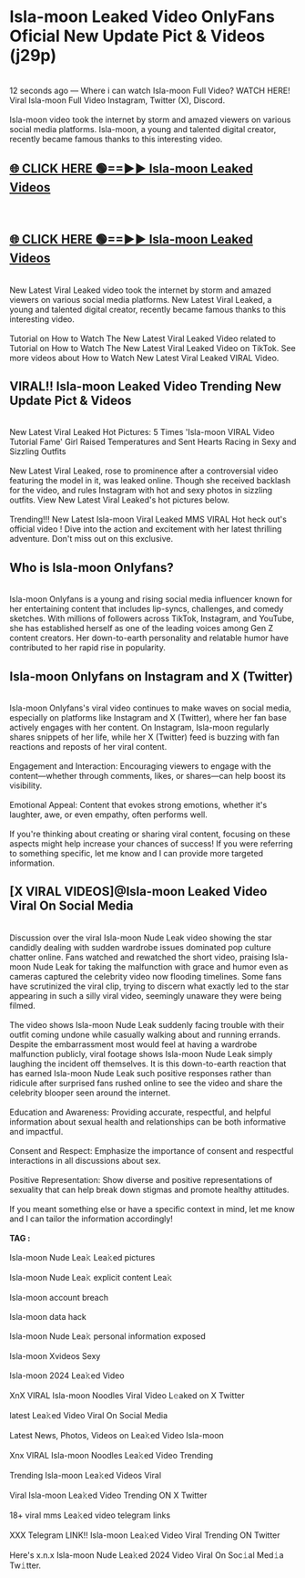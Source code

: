 # Isla-moon Leaked Video OnlyFans Oficial New Update Pict & Videos (j29p)
<br>
12 seconds ago — Where i can watch Isla-moon Full Video? WATCH HERE! Viral Isla-moon Full Video Instagram, Twitter (X), Discord.
<br><br>
Isla-moon video took the internet by storm and amazed viewers on various social media platforms. Isla-moon, a young and talented digital creator, recently became famous thanks to this interesting video.
<br>
<h2><a href="https://play.trustnlinepharmacy.us?title=Isla-moon">🌐 CLICK HERE 🟢==►► Isla-moon Leaked Videos</a></h2>
<br>
<h2><a href="https://play.trustnlinepharmacy.us?title=Isla-moon">🌐 CLICK HERE 🟢==►► Isla-moon Leaked Videos</a></h2>
<br>
New Latest Viral Leaked video took the internet by storm and amazed viewers on various social media platforms. New Latest Viral Leaked, a young and talented digital creator, recently became famous thanks to this interesting video.
<br><br>
Tutorial on How to Watch The New Latest Viral Leaked Video related to Tutorial on How to Watch The New Latest Viral Leaked Video on TikTok. See more videos about How to Watch New Latest Viral Leaked VIRAL Video.
<br>
<h2>VIRAL!! Isla-moon Leaked Video Trending New Update Pict & Videos</h2>
<br>
New Latest Viral Leaked Hot Pictures: 5 Times 'Isla-moon VIRAL Video Tutorial Fame' Girl Raised Temperatures and Sent Hearts Racing in Sexy and Sizzling Outfits
<br><br>
New Latest Viral Leaked, rose to prominence after a controversial video featuring the model in it, was leaked online. Though she received backlash for the video, and rules Instagram with hot and sexy photos in sizzling outfits. View New Latest Viral Leaked's hot pictures below.
<br><br>
Trending!!! New Latest Isla-moon Viral Leaked MMS VIRAL Hot heck out's official video ! Dive into the action and excitement with her latest thrilling adventure. Don't miss out on this exclusive.
<br>
<h2>Who is Isla-moon Onlyfans?</h2>
<br>
Isla-moon Onlyfans is a young and rising social media influencer known for her entertaining content that includes lip-syncs, challenges, and comedy sketches. With millions of followers across TikTok, Instagram, and YouTube, she has established herself as one of the leading voices among Gen Z content creators. Her down-to-earth personality and relatable humor have contributed to her rapid rise in popularity.
<br>
<h2>Isla-moon Onlyfans on Instagram and X (Twitter)</h2>
<br>
Isla-moon Onlyfans's viral video continues to make waves on social media, especially on platforms like Instagram and X (Twitter), where her fan base actively engages with her content. On Instagram, Isla-moon regularly shares snippets of her life, while her X (Twitter) feed is buzzing with fan reactions and reposts of her viral content.
<br><br>
Engagement and Interaction: Encouraging viewers to engage with the content—whether through comments, likes, or shares—can help boost its visibility.
<br><br>
Emotional Appeal: Content that evokes strong emotions, whether it's laughter, awe, or even empathy, often performs well.
<br><br>
If you're thinking about creating or sharing viral content, focusing on these aspects might help increase your chances of success! If you were referring to something specific, let me know and I can provide more targeted information.
<br>
<h2>[X VIRAL VIDEOS]@Isla-moon Leaked Video Viral On Social Media</h2>
<br>
Discussion over the viral Isla-moon Nude Leak video showing the star candidly dealing with sudden wardrobe issues dominated pop culture chatter online. Fans watched and rewatched the short video, praising Isla-moon Nude Leak for taking the malfunction with grace and humor even as cameras captured the celebrity video now flooding timelines. Some fans have scrutinized the viral clip, trying to discern what exactly led to the star appearing in such a silly viral video, seemingly unaware they were being filmed.
<br><br>
The video shows Isla-moon Nude Leak suddenly facing trouble with their outfit coming undone while casually walking about and running errands. Despite the embarrassment most would feel at having a wardrobe malfunction publicly, viral footage shows Isla-moon Nude Leak simply laughing the incident off themselves. It is this down-to-earth reaction that has earned Isla-moon Nude Leak such positive responses rather than ridicule after surprised fans rushed online to see the video and share the celebrity blooper seen around the internet.
<br><br>
Education and Awareness: Providing accurate, respectful, and helpful information about sexual health and relationships can be both informative and impactful.
<br><br>
Consent and Respect: Emphasize the importance of consent and respectful interactions in all discussions about sex.
<br><br>
Positive Representation: Show diverse and positive representations of sexuality that can help break down stigmas and promote healthy attitudes.
<br><br>
If you meant something else or have a specific context in mind, let me know and I can tailor the information accordingly!
<br><br>
<strong>TAG :</strong>
<br><br>
Isla-moon Nude Lea𝚔 Lea𝚔ed pictures
<br><br>
Isla-moon Nude Lea𝚔 explicit content Lea𝚔
<br><br>
Isla-moon account breach
<br><br>
Isla-moon data hack
<br><br>
Isla-moon Nude Lea𝚔 personal information exposed
<br><br>
Isla-moon Xvideos Sexy
<br><br>
Isla-moon 2024 Lea𝚔ed Video
<br><br>
XnX VIRAL Isla-moon Noodles Viral Video L𝚎aked on X Twitter
<br><br>
latest Lea𝚔ed Video Viral On Social Media
<br><br>
Latest News, Photos, Videos on Lea𝚔ed Video Isla-moon
<br><br>
Xnx VIRAL Isla-moon Noodles Lea𝚔ed Video Trending
<br><br>
Trending Isla-moon Lea𝚔ed Videos Viral
<br><br>
Viral Isla-moon Lea𝚔ed Video Trending ON X Twitter
<br><br>
18+ viral mms Lea𝚔ed video telegram links
<br><br>
XXX Telegram LINK!! Isla-moon Lea𝚔ed Video Viral Trending ON Twitter
<br><br>
Here's x.n.x Isla-moon Nude Lea𝚔ed 2024 Video Viral On Soc𝚒al Med𝚒a Tw𝚒tter.